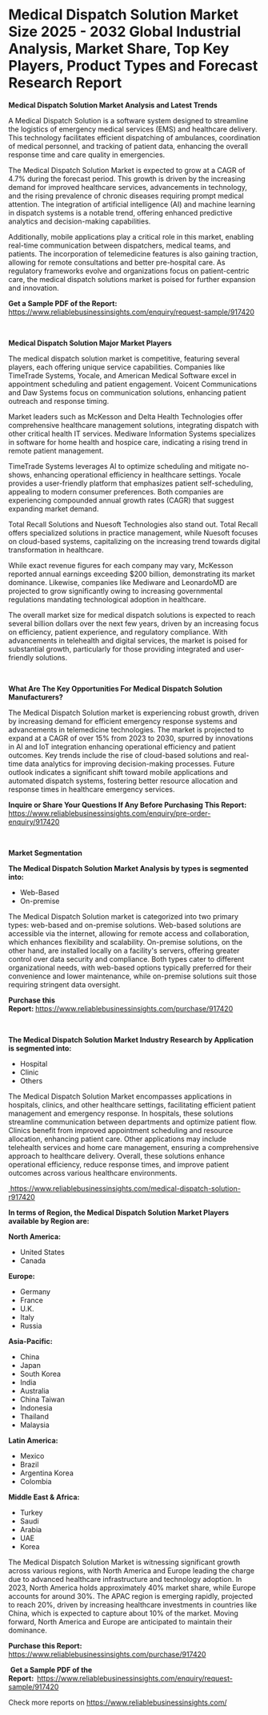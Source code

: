 <p><h1>Medical Dispatch Solution Market Size 2025 - 2032 Global Industrial Analysis, Market Share, Top Key Players, Product Types and Forecast Research Report</h1></p><p><strong>Medical Dispatch Solution Market Analysis and Latest Trends</strong></p>
<p><p>A Medical Dispatch Solution is a software system designed to streamline the logistics of emergency medical services (EMS) and healthcare delivery. This technology facilitates efficient dispatching of ambulances, coordination of medical personnel, and tracking of patient data, enhancing the overall response time and care quality in emergencies.</p><p>The Medical Dispatch Solution Market is expected to grow at a CAGR of 4.7% during the forecast period. This growth is driven by the increasing demand for improved healthcare services, advancements in technology, and the rising prevalence of chronic diseases requiring prompt medical attention. The integration of artificial intelligence (AI) and machine learning in dispatch systems is a notable trend, offering enhanced predictive analytics and decision-making capabilities.</p><p>Additionally, mobile applications play a critical role in this market, enabling real-time communication between dispatchers, medical teams, and patients. The incorporation of telemedicine features is also gaining traction, allowing for remote consultations and better pre-hospital care. As regulatory frameworks evolve and organizations focus on patient-centric care, the medical dispatch solutions market is poised for further expansion and innovation.</p></p>
<p><strong>Get a Sample PDF of the Report:&nbsp;</strong> <a href="https://www.reliablebusinessinsights.com/enquiry/request-sample/917420?utm_campaign=3214&utm_medium=2&utm_source=Github&utm_content=ia&utm_term=07032025&utm_id=medical-dispatch-solution">https://www.reliablebusinessinsights.com/enquiry/request-sample/917420</a></p>
<p>&nbsp;</p>
<p><strong>Medical Dispatch Solution Major Market Players</strong></p>
<p><p>The medical dispatch solution market is competitive, featuring several players, each offering unique service capabilities. Companies like TimeTrade Systems, Yocale, and American Medical Software excel in appointment scheduling and patient engagement. Voicent Communications and Daw Systems focus on communication solutions, enhancing patient outreach and response timing.</p><p>Market leaders such as McKesson and Delta Health Technologies offer comprehensive healthcare management solutions, integrating dispatch with other critical health IT services. Mediware Information Systems specializes in software for home health and hospice care, indicating a rising trend in remote patient management.</p><p>TimeTrade Systems leverages AI to optimize scheduling and mitigate no-shows, enhancing operational efficiency in healthcare settings. Yocale provides a user-friendly platform that emphasizes patient self-scheduling, appealing to modern consumer preferences. Both companies are experiencing compounded annual growth rates (CAGR) that suggest expanding market demand.</p><p>Total Recall Solutions and Nuesoft Technologies also stand out. Total Recall offers specialized solutions in practice management, while Nuesoft focuses on cloud-based systems, capitalizing on the increasing trend towards digital transformation in healthcare.</p><p>While exact revenue figures for each company may vary, McKesson reported annual earnings exceeding $200 billion, demonstrating its market dominance. Likewise, companies like Mediware and LeonardoMD are projected to grow significantly owing to increasing governmental regulations mandating technological adoption in healthcare.</p><p>The overall market size for medical dispatch solutions is expected to reach several billion dollars over the next few years, driven by an increasing focus on efficiency, patient experience, and regulatory compliance. With advancements in telehealth and digital services, the market is poised for substantial growth, particularly for those providing integrated and user-friendly solutions.</p></p>
<p>&nbsp;</p>
<p><strong>What Are The Key Opportunities For Medical Dispatch Solution Manufacturers?</strong></p>
<p><p>The Medical Dispatch Solution market is experiencing robust growth, driven by increasing demand for efficient emergency response systems and advancements in telemedicine technologies. The market is projected to expand at a CAGR of over 15% from 2023 to 2030, spurred by innovations in AI and IoT integration enhancing operational efficiency and patient outcomes. Key trends include the rise of cloud-based solutions and real-time data analytics for improving decision-making processes. Future outlook indicates a significant shift toward mobile applications and automated dispatch systems, fostering better resource allocation and response times in healthcare emergency services.</p></p>
<p><strong>Inquire or Share Your Questions If Any Before Purchasing This Report:</strong> <a href="https://www.reliablebusinessinsights.com/enquiry/pre-order-enquiry/917420?utm_campaign=3214&utm_medium=2&utm_source=Github&utm_content=ia&utm_term=07032025&utm_id=medical-dispatch-solution">https://www.reliablebusinessinsights.com/enquiry/pre-order-enquiry/917420</a></p>
<p>&nbsp;</p>
<p><strong>Market Segmentation</strong></p>
<p><strong>The Medical Dispatch Solution Market Analysis by types is segmented into:</strong></p>
<p><ul><li>Web-Based</li><li>On-premise</li></ul></p>
<p><p>The Medical Dispatch Solution market is categorized into two primary types: web-based and on-premise solutions. Web-based solutions are accessible via the internet, allowing for remote access and collaboration, which enhances flexibility and scalability. On-premise solutions, on the other hand, are installed locally on a facility's servers, offering greater control over data security and compliance. Both types cater to different organizational needs, with web-based options typically preferred for their convenience and lower maintenance, while on-premise solutions suit those requiring stringent data oversight.</p></p>
<p><strong>Purchase this Report:&nbsp;</strong><a href="https://www.reliablebusinessinsights.com/purchase/917420?utm_campaign=3214&utm_medium=2&utm_source=Github&utm_content=ia&utm_term=07032025&utm_id=medical-dispatch-solution">https://www.reliablebusinessinsights.com/purchase/917420</a></p>
<p>&nbsp;</p>
<p><strong>The Medical Dispatch Solution Market Industry Research by Application is segmented into:</strong></p>
<p><ul><li>Hospital</li><li>Clinic</li><li>Others</li></ul></p>
<p><p>The Medical Dispatch Solution Market encompasses applications in hospitals, clinics, and other healthcare settings, facilitating efficient patient management and emergency response. In hospitals, these solutions streamline communication between departments and optimize patient flow. Clinics benefit from improved appointment scheduling and resource allocation, enhancing patient care. Other applications may include telehealth services and home care management, ensuring a comprehensive approach to healthcare delivery. Overall, these solutions enhance operational efficiency, reduce response times, and improve patient outcomes across various healthcare environments.</p></p>
<p><a href="https://www.reliablebusinessinsights.com/medical-dispatch-solution-r917420?utm_campaign=3214&utm_medium=2&utm_source=Github&utm_content=ia&utm_term=07032025&utm_id=medical-dispatch-solution">&nbsp;https://www.reliablebusinessinsights.com/medical-dispatch-solution-r917420</a></p>
<p><strong>In terms of Region, the Medical Dispatch Solution Market Players available by Region are:</strong></p>
<p>
    <p> <strong> North America: </strong>
        <ul>
            <li>United States</li>
            <li>Canada</li>
        </ul>
        </p> 
    <p> <strong> Europe: </strong>
        <ul>
            <li>Germany</li>
            <li>France</li>
            <li>U.K.</li>
            <li>Italy</li>
            <li>Russia</li>
        </ul>
        </p> 
    <p> <strong> Asia-Pacific: </strong>
        <ul>
            <li>China</li>
            <li>Japan</li>
            <li>South Korea</li>
            <li>India</li>
            <li>Australia</li>
            <li>China Taiwan</li>
            <li>Indonesia</li>
            <li>Thailand</li>
            <li>Malaysia</li>
        </ul>
        </p> 
    <p> <strong> Latin America: </strong>
        <ul>
            <li>Mexico</li>
            <li>Brazil</li>
            <li>Argentina Korea</li>
            <li>Colombia</li>
        </ul>
        </p> 
    <p> <strong> Middle East & Africa: </strong>
        <ul>
            <li>Turkey</li>
            <li>Saudi</li>
            <li>Arabia</li>
            <li>UAE</li>
            <li>Korea</li>
        </ul>
    </p>
    </p>
<p><p>The Medical Dispatch Solution Market is witnessing significant growth across various regions, with North America and Europe leading the charge due to advanced healthcare infrastructure and technology adoption. In 2023, North America holds approximately 40% market share, while Europe accounts for around 30%. The APAC region is emerging rapidly, projected to reach 20%, driven by increasing healthcare investments in countries like China, which is expected to capture about 10% of the market. Moving forward, North America and Europe are anticipated to maintain their dominance.</p></p>
<p><strong>Purchase this Report: </strong><a href="https://www.reliablebusinessinsights.com/purchase/917420?utm_campaign=3214&utm_medium=2&utm_source=Github&utm_content=ia&utm_term=07032025&utm_id=medical-dispatch-solution">https://www.reliablebusinessinsights.com/purchase/917420</a></p>
<p>&nbsp;<strong>Get a Sample PDF of the Report:&nbsp;&nbsp;</strong><a href="https://www.reliablebusinessinsights.com/enquiry/request-sample/917420?utm_campaign=3214&utm_medium=2&utm_source=Github&utm_content=ia&utm_term=07032025&utm_id=medical-dispatch-solution">https://www.reliablebusinessinsights.com/enquiry/request-sample/917420</a></p>
<p><strong></strong></p>
<p>Check more reports on <a href="https://www.reliablebusinessinsights.com/?utm_campaign=3214&utm_medium=2&utm_source=Github&utm_content=ia&utm_term=07032025&utm_id=medical-dispatch-solution">https://www.reliablebusinessinsights.com/</a></p>